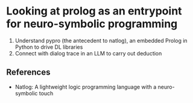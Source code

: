 # Looking at prolog as an entrypoint for neuro-symbolic programming

1. Understand pypro (the antecedent to natlog), an embedded Prolog in Python to drive DL libraries
2. Connect with dialog trace in an LLM to carry out deduction

## References

* Natlog: A lightweight logic programming language with a neuro-symbolic touch
